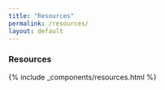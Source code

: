 ```yaml
---
title: "Resources"
permalink: /resources/
layout: default
---
```


<div class="chise-page" style="min-height: calc(100vh - 100px);">
    <h3 class="page-title-with-home"> Resources </h3>
    {% include _components/resources.html %}
</div>